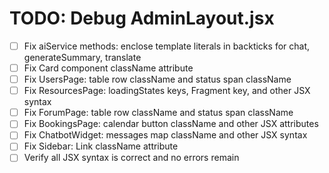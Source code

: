 # TODO: Debug AdminLayout.jsx

- [ ] Fix aiService methods: enclose template literals in backticks for chat, generateSummary, translate
- [ ] Fix Card component className attribute
- [ ] Fix UsersPage: table row className and status span className
- [ ] Fix ResourcesPage: loadingStates keys, Fragment key, and other JSX syntax
- [ ] Fix ForumPage: table row className and status span className
- [ ] Fix BookingsPage: calendar button className and other JSX attributes
- [ ] Fix ChatbotWidget: messages map className and other JSX syntax
- [ ] Fix Sidebar: Link className attribute
- [ ] Verify all JSX syntax is correct and no errors remain
